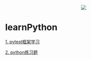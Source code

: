 <p align="center">
  <img src="http://img.soogif.com/ChyENLCrXxZVZgi43EDS7tHBnAZvQM5S.gif"/>
</p>


# learnPython


[1. pytest框架学习](https://github.com/ifyangyiisyangyi/learnPython/tree/master/luka_api_test)

[2. python练习题](https://github.com/ifyangyiisyangyi/learnPython/tree/master/interview_python)
